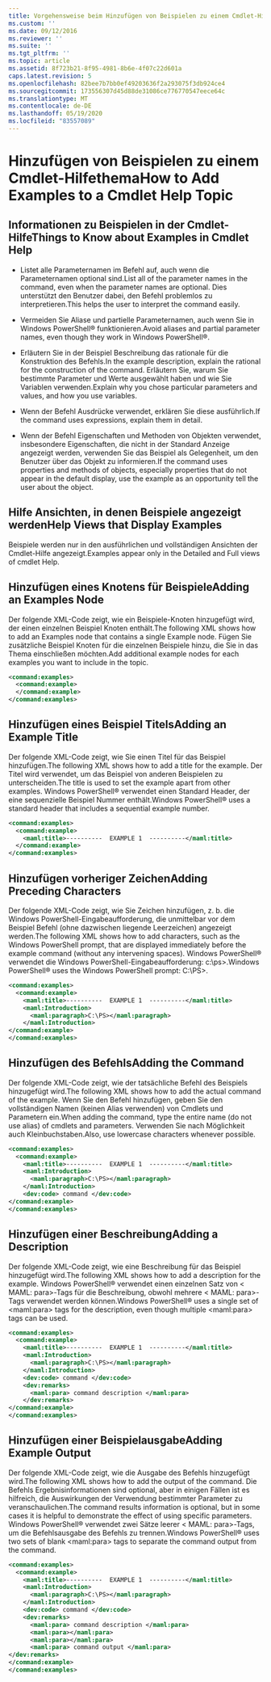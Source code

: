 ```yaml
---
title: Vorgehensweise beim Hinzufügen von Beispielen zu einem Cmdlet-Hilfethema | Microsoft-Dokumentation
ms.custom: ''
ms.date: 09/12/2016
ms.reviewer: ''
ms.suite: ''
ms.tgt_pltfrm: ''
ms.topic: article
ms.assetid: 8f723b21-8f95-4981-8b6e-4f07c22d601a
caps.latest.revision: 5
ms.openlocfilehash: 82bee7b7bb0ef49203636f2a293075f3db924ce4
ms.sourcegitcommit: 173556307d45d88de31086ce776770547eece64c
ms.translationtype: MT
ms.contentlocale: de-DE
ms.lasthandoff: 05/19/2020
ms.locfileid: "83557089"
---
```

# <a name="how-to-add-examples-to-a-cmdlet-help-topic"></a><span data-ttu-id="93d5b-102">Hinzufügen von Beispielen zu einem Cmdlet-Hilfethema</span><span class="sxs-lookup"><span data-stu-id="93d5b-102">How to Add Examples to a Cmdlet Help Topic</span></span>

## <a name="things-to-know-about-examples-in-cmdlet-help"></a><span data-ttu-id="93d5b-103">Informationen zu Beispielen in der Cmdlet-Hilfe</span><span class="sxs-lookup"><span data-stu-id="93d5b-103">Things to Know about Examples in Cmdlet Help</span></span>

- <span data-ttu-id="93d5b-104">Listet alle Parameternamen im Befehl auf, auch wenn die Parameternamen optional sind.</span><span class="sxs-lookup"><span data-stu-id="93d5b-104">List all of the parameter names in the command, even when the parameter names are optional.</span></span> <span data-ttu-id="93d5b-105">Dies unterstützt den Benutzer dabei, den Befehl problemlos zu interpretieren.</span><span class="sxs-lookup"><span data-stu-id="93d5b-105">This helps the user to interpret the command easily.</span></span>

- <span data-ttu-id="93d5b-106">Vermeiden Sie Aliase und partielle Parameternamen, auch wenn Sie in Windows PowerShell® funktionieren.</span><span class="sxs-lookup"><span data-stu-id="93d5b-106">Avoid aliases and partial parameter names, even though they work in Windows PowerShell®.</span></span>

- <span data-ttu-id="93d5b-107">Erläutern Sie in der Beispiel Beschreibung das rationale für die Konstruktion des Befehls.</span><span class="sxs-lookup"><span data-stu-id="93d5b-107">In the example description, explain the rational for the construction of the command.</span></span> <span data-ttu-id="93d5b-108">Erläutern Sie, warum Sie bestimmte Parameter und Werte ausgewählt haben und wie Sie Variablen verwenden.</span><span class="sxs-lookup"><span data-stu-id="93d5b-108">Explain why you chose particular parameters and values, and how you use variables.</span></span>

- <span data-ttu-id="93d5b-109">Wenn der Befehl Ausdrücke verwendet, erklären Sie diese ausführlich.</span><span class="sxs-lookup"><span data-stu-id="93d5b-109">If the command uses expressions, explain them in detail.</span></span>

- <span data-ttu-id="93d5b-110">Wenn der Befehl Eigenschaften und Methoden von Objekten verwendet, insbesondere Eigenschaften, die nicht in der Standard Anzeige angezeigt werden, verwenden Sie das Beispiel als Gelegenheit, um den Benutzer über das Objekt zu informieren.</span><span class="sxs-lookup"><span data-stu-id="93d5b-110">If the command uses properties and methods of objects, especially properties that do not appear in the default display, use the example as an opportunity tell the user about the object.</span></span>

## <a name="help-views-that-display-examples"></a><span data-ttu-id="93d5b-111">Hilfe Ansichten, in denen Beispiele angezeigt werden</span><span class="sxs-lookup"><span data-stu-id="93d5b-111">Help Views that Display Examples</span></span>

<span data-ttu-id="93d5b-112">Beispiele werden nur in den ausführlichen und vollständigen Ansichten der Cmdlet-Hilfe angezeigt.</span><span class="sxs-lookup"><span data-stu-id="93d5b-112">Examples appear only in the Detailed and Full views of cmdlet Help.</span></span>

## <a name="adding-an-examples-node"></a><span data-ttu-id="93d5b-113">Hinzufügen eines Knotens für Beispiele</span><span class="sxs-lookup"><span data-stu-id="93d5b-113">Adding an Examples Node</span></span>

<span data-ttu-id="93d5b-114">Der folgende XML-Code zeigt, wie ein Beispiele-Knoten hinzugefügt wird, der einen einzelnen Beispiel Knoten enthält.</span><span class="sxs-lookup"><span data-stu-id="93d5b-114">The following XML shows how to add an Examples node that contains a single Example node.</span></span> <span data-ttu-id="93d5b-115">Fügen Sie zusätzliche Beispiel Knoten für die einzelnen Beispiele hinzu, die Sie in das Thema einschließen möchten.</span><span class="sxs-lookup"><span data-stu-id="93d5b-115">Add additional example nodes for each examples you want to include in the topic.</span></span>

```xml
<command:examples>
  <command:example>
  </command:example>
</command:examples>
```

## <a name="adding-an-example-title"></a><span data-ttu-id="93d5b-116">Hinzufügen eines Beispiel Titels</span><span class="sxs-lookup"><span data-stu-id="93d5b-116">Adding an Example Title</span></span>

<span data-ttu-id="93d5b-117">Der folgende XML-Code zeigt, wie Sie einen Titel für das Beispiel hinzufügen.</span><span class="sxs-lookup"><span data-stu-id="93d5b-117">The following XML shows how to add a title for the example.</span></span> <span data-ttu-id="93d5b-118">Der Titel wird verwendet, um das Beispiel von anderen Beispielen zu unterscheiden.</span><span class="sxs-lookup"><span data-stu-id="93d5b-118">The title is used to set the example apart from other examples.</span></span> <span data-ttu-id="93d5b-119">Windows PowerShell® verwendet einen Standard Header, der eine sequenzielle Beispiel Nummer enthält.</span><span class="sxs-lookup"><span data-stu-id="93d5b-119">Windows PowerShell® uses a standard header that includes a sequential example number.</span></span>

```xml
<command:examples>
  <command:example>
    <maml:title>----------  EXAMPLE 1  ----------</maml:title>
  </command:example>
</command:examples>
```

## <a name="adding-preceding-characters"></a><span data-ttu-id="93d5b-120">Hinzufügen vorheriger Zeichen</span><span class="sxs-lookup"><span data-stu-id="93d5b-120">Adding Preceding Characters</span></span>

<span data-ttu-id="93d5b-121">Der folgende XML-Code zeigt, wie Sie Zeichen hinzufügen, z. b. die Windows PowerShell-Eingabeaufforderung, die unmittelbar vor dem Beispiel Befehl (ohne dazwischen liegende Leerzeichen) angezeigt werden.</span><span class="sxs-lookup"><span data-stu-id="93d5b-121">The following XML shows how to add characters, such as the Windows PowerShell prompt, that are displayed immediately before the example command (without any intervening spaces).</span></span> <span data-ttu-id="93d5b-122">Windows PowerShell® verwendet die Windows PowerShell-Eingabeaufforderung: c:\ps>.</span><span class="sxs-lookup"><span data-stu-id="93d5b-122">Windows PowerShell® uses the Windows PowerShell prompt: C:\PS>.</span></span>

```xml
<command:examples>
  <command:example>
    <maml:title>----------  EXAMPLE 1  ----------</maml:title>
    <maml:Introduction>
      <maml:paragraph>C:\PS></maml:paragraph>
    </maml:Introduction>
</command:example>
</command:examples>
```

## <a name="adding-the-command"></a><span data-ttu-id="93d5b-123">Hinzufügen des Befehls</span><span class="sxs-lookup"><span data-stu-id="93d5b-123">Adding the Command</span></span>

<span data-ttu-id="93d5b-124">Der folgende XML-Code zeigt, wie der tatsächliche Befehl des Beispiels hinzugefügt wird.</span><span class="sxs-lookup"><span data-stu-id="93d5b-124">The following XML shows how to add the actual command of the example.</span></span> <span data-ttu-id="93d5b-125">Wenn Sie den Befehl hinzufügen, geben Sie den vollständigen Namen (keinen Alias verwenden) von Cmdlets und Parametern ein.</span><span class="sxs-lookup"><span data-stu-id="93d5b-125">When adding the command, type the entire name (do not use alias) of cmdlets and parameters.</span></span> <span data-ttu-id="93d5b-126">Verwenden Sie nach Möglichkeit auch Kleinbuchstaben.</span><span class="sxs-lookup"><span data-stu-id="93d5b-126">Also, use lowercase characters whenever possible.</span></span>

```xml
<command:examples>
  <command:example>
    <maml:title>----------  EXAMPLE 1  ----------</maml:title>
    <maml:Introduction>
      <maml:paragraph>C:\PS></maml:paragraph>
    </maml:Introduction>
    <dev:code> command </dev:code>
</command:example>
</command:examples>
```

## <a name="adding-a-description"></a><span data-ttu-id="93d5b-127">Hinzufügen einer Beschreibung</span><span class="sxs-lookup"><span data-stu-id="93d5b-127">Adding a Description</span></span>

<span data-ttu-id="93d5b-128">Der folgende XML-Code zeigt, wie eine Beschreibung für das Beispiel hinzugefügt wird.</span><span class="sxs-lookup"><span data-stu-id="93d5b-128">The following XML shows how to add a description for the example.</span></span> <span data-ttu-id="93d5b-129">Windows PowerShell® verwendet einen einzelnen Satz von \< MAML: para>-Tags für die Beschreibung, obwohl mehrere \< MAML: para>-Tags verwendet werden können.</span><span class="sxs-lookup"><span data-stu-id="93d5b-129">Windows PowerShell® uses a single set of \<maml:para> tags for the description, even though multiple \<maml:para> tags can be used.</span></span>

```xml
<command:examples>
  <command:example>
    <maml:title>----------  EXAMPLE 1  ----------</maml:title>
    <maml:Introduction>
      <maml:paragraph>C:\PS></maml:paragraph>
    </maml:Introduction>
    <dev:code> command </dev:code>
    <dev:remarks>
      <maml:para> command description </maml:para>
    </dev:remarks>
</command:example>
</command:examples>
```

## <a name="adding-example-output"></a><span data-ttu-id="93d5b-130">Hinzufügen einer Beispielausgabe</span><span class="sxs-lookup"><span data-stu-id="93d5b-130">Adding Example Output</span></span>

<span data-ttu-id="93d5b-131">Der folgende XML-Code zeigt, wie die Ausgabe des Befehls hinzugefügt wird.</span><span class="sxs-lookup"><span data-stu-id="93d5b-131">The following XML shows how to add the output of the command.</span></span> <span data-ttu-id="93d5b-132">Die Befehls Ergebnisinformationen sind optional, aber in einigen Fällen ist es hilfreich, die Auswirkungen der Verwendung bestimmter Parameter zu veranschaulichen.</span><span class="sxs-lookup"><span data-stu-id="93d5b-132">The command results information is optional, but in some cases it is helpful to demonstrate the effect of using specific parameters.</span></span> <span data-ttu-id="93d5b-133">Windows PowerShell® verwendet zwei Sätze leerer \< MAML: para>-Tags, um die Befehlsausgabe des Befehls zu trennen.</span><span class="sxs-lookup"><span data-stu-id="93d5b-133">Windows PowerShell® uses two sets of blank \<maml:para> tags to separate the command output from the command.</span></span>

```xml
<command:examples>
  <command:example>
    <maml:title>----------  EXAMPLE 1  ----------</maml:title>
    <maml:Introduction>
      <maml:paragraph>C:\PS></maml:paragraph>
    </maml:Introduction>
    <dev:code> command </dev:code>
    <dev:remarks>
      <maml:para> command description </maml:para>
      <maml:para></maml:para>
      <maml:para></maml:para>
      <maml:para> command output </maml:para>
</dev:remarks>
</command:example>
</command:examples>
```
